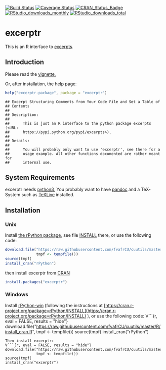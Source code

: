 <!-- README.md is generated from README.Rmd. Please edit that file -->
[![Build Status](https://travis-ci.org/fvafrCU/excerptr.svg?branch=master)](https://travis-ci.org/fvafrCU/excerptr)
[![Coverage Status](https://codecov.io/github/fvafrCU/excerptr/coverage.svg?branch=master)](https://codecov.io/github/fvafrCU/excerptr?branch=master)
[![CRAN_Status_Badge](https://www.r-pkg.org/badges/version/excerptr)](https://cran.r-project.org/package=excerptr)
[![RStudio_downloads_monthly](https://cranlogs.r-pkg.org/badges/excerptr)](https://cran.r-project.org/package=excerptr)
[![RStudio_downloads_total](https://cranlogs.r-pkg.org/badges/grand-total/excerptr)](https://cran.r-project.org/package=excerptr)


# excerptr
This is an R interface to [excerpts](https://pypi.python.org/pypi/excerpts).

## Introduction

Please read the [vignette.](https://htmlpreview.github.io/?https://github.com/fvafrCU/excerptr/blob/master/inst/doc/excerptr_Introduction.html)

<!-- vignette. Either [the version on github](https://htmlpreview.github.io/?https://github.com/fvafrCU/excerptr/blob/master/inst/doc/excerptr_Introduction.html)
or [the one released on cran](https://cran.r-project.org/packages=excerptr/vignettes/excerptr_Introduction.html). -->

Or, after installation, the help page:

```r
help("excerptr-package", package = "excerptr")
```

```
## Excerpt Structuring Comments from Your Code File and Set a Table of
## Contents
## 
## Description:
## 
##      This is just an R interface to the python package excerpts (<URL:
##      https://pypi.python.org/pypi/excerpts>).
## 
## Details:
## 
##      You will probably only want to use 'excerptr', see there for a
##      usage example. All other functions documented are rather meant for
##      internal use.
```

## System Requirements
excerptr needs [python3](https://www.python.org/download/releases/3.0/),
You probably want to have [pandoc](https://www.pandoc.org/) and a TeX-System such as 
[TeXLive](https://www.tug.org/texlive/) installed.

## Installation

### Unix
Install [the rPython package](https://cran.r-project.org/package=rPython), see 
file [INSTALL](https://cran.r-project.org/package=rPython/INSTALL) there, or use the following code:

```r
download.file("https://raw.githubusercontent.com/fvafrCU/cuutils/master/R/install_cran.R", 
              tmpf <- tempfile())
source(tmpf)
install_cran("rPython")
```
then install excerptr from [CRAN](https://cran.r-project.org/package=excerptr)

```r
install.packages("excerptr")
```

### Windows
Install [rPython-win](https://github.com/cjgb/rPython-win)
(following the instructions at 
[https://cran.r-project.org/package=rPython/INSTALL](https://cran.r-project.org/package=rPython/INSTALL)
), or use the following code:
V```{r, eval = FALSE, results = "hide"}
download.file("https://raw.githubusercontent.com/fvafrCU/cuutils/master/R/install_cran.R", 
              tmpf <- tempfile())
source(tmpf)
install_cran("rPython")
```
Then install excerptr:
V```{r, eval = FALSE, results = "hide"}
download.file("https://raw.githubusercontent.com/fvafrCU/cuutils/master/R/install_cran.R", 
              tmpf <- tempfile())
source(tmpf)
install_cran("excerptr")
```



